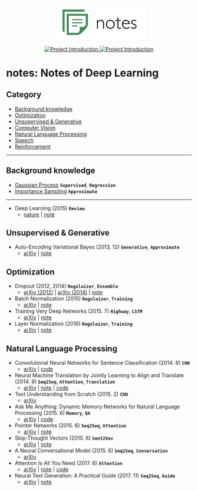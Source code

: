 
<p align="center">
  <img src="images/logo.png" width=250>
</p>

<p align="center">

  <a href="https://github.com/hb-research/notes">
    <img src="https://img.shields.io/badge/DeepLearning-Notes-brightgreen.svg" alt="Project Introduction">
  </a>
  
  <a href="https://github.com/hb-research/notes">
    <img src="https://img.shields.io/badge/Summary-Code-brightgreen.svg" alt="Project Introduction">
  </a>

</p>

# notes: Notes of Deep Learning

## Category 

- [Background knowledge](#background-knowledge)
- [Optimization](#optimization)
- [Unsupervised & Generative](#unsupervised--generative)
- [Computer Vision](#computer-vision)
- [Natural Language Processing](#natural-language-processing)
- [Speech](#speech)
- [Reinforcement](reinforcement)

---

## Background knowledge

- [Gaussian Process](notes/gausian_process.md) ****`Supervised`****, ****`Regression`****
- [Importance Sampling](notes/importance_sampling.md) ****`Approximate`****

---

- Deep Learning (2015) ****`Review`****
	- [nature](http://www.cs.toronto.edu/~hinton/absps/NatureDeepReview.pdf) | [note](notes/deep_learning.md)

## Unsupervised & Generative

- Auto-Encoding Variational Bayes (2013, 12) ****`Generative`****, ****`Approximate`****
	 - [arXiv](https://arxiv.org/abs/1312.6114) | [note](notes/vae.md)


## Optimization

- Dropout (2012, 2014) ****`Regulaizer`****, ****`Ensemble`****
	- [arXiv (2012)](https://arxiv.org/abs/1207.0580) | [arXiv (2014)](https://www.cs.toronto.edu/~hinton/absps/JMLRdropout.pdf) | [note](notes/dropout.md)
- Batch Normalization (2015) ****`Regulaizer`****, ****`Training`****
	- [arXiv](https://arxiv.org/abs/1502.03167) | [note](notes/batch_normalization.md)
- Training Very Deep Networks (2015. 7) ****`Highway`****, ****`LSTM`****
	- [arXiv](https://arxiv.org/abs/1507.06228) | [note](notes/highway_networks.md)
- Layer Normalization (2016) ****`Regulaizer`****, ****`Training`****
	- [arXiv](https://arxiv.org/abs/1607.06450) | [note](notes/layer_normalization.md)


## Natural Language Processing

- Convolutional Neural Networks for Sentence Classification (2014. 8) ****`CNN`****
	- [arXiv](https://arxiv.org/abs/1408.5882) | [code](https://github.com/DongjunLee/text-cnn-tensorflow) 
- Neural Machine Translation by Jointly Learning to Align and Translate (2014. 9) ****`Seq2Seq`****, ****`Attention`****, ****`Translation`****
	- [arXiv](https://arxiv.org/abs/1409.0473) | [note](notes/bahdanau_attention.md) | [code](https://github.com/DongjunLee/conversation-tensorflow) 
- Text Understanding from Scratch (2015. 2) ****`CNN`****
	- [arXiv](https://arxiv.org/abs/1506.07285)
- Ask Me Anything: Dynamic Memory Networks for Natural Language Processing (2015. 6) ****`Memory`****, ****`QA`****
	- [arXiv](https://arxiv.org/abs/1506.07285) | [code](https://github.com/DongjunLee/dmn-tensorflow) 
- Pointer Networks (2015. 6) ****`Seq2Seq`****, ****`Attention`****
	- [arXiv](https://arxiv.org/abs/1506.03134) | [note](notes/pointer_network.md) 
- Skip-Thought Vectors (2015. 6) ****`Sent2Vec`****
	- [arXiv](https://arxiv.org/abs/1506.06726) | [note](notes/skip_thought.md)
- A Neural Conversational Model (2015. 6) ****`Seq2Seq`****, ****`Conversation`****
	- [arXiv](https://arxiv.org/abs/1506.05869)
- Attention Is All You Need (2017. 6) ****`Attention`****
	- [arXiv](https://arxiv.org/abs/1706.03762) | [note](notes/transformer.md) | [code](https://github.com/DongjunLee/transformer-tensorflow)  
- Neural Text Generation: A Practical Guide (2017. 11) ****`Seq2Seq`****, ****`Guide`****
	- [arXiv](https://arxiv.org/abs/1711.09534) | [note](notes/neural_text_generation.md)